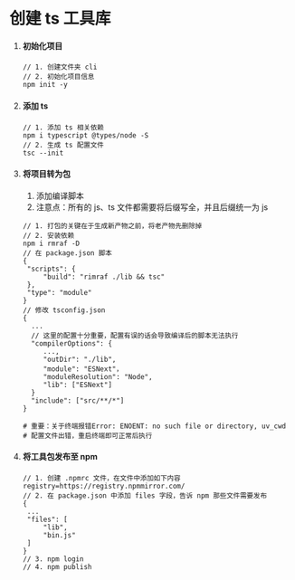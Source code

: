 # 创建 ts 工具库

1. #### 初始化项目

   ```shell
   // 1. 创建文件夹 cli
   // 2. 初始化项目信息
   npm init -y
   ```

2. #### 添加 ts

   ```
   // 1. 添加 ts 相关依赖
   npm i typescript @types/node -S
   // 2. 生成 ts 配置文件
   tsc --init
   ```

3. #### 将项目转为包

   1. 添加编译脚本
   2. 注意点：所有的 js、ts 文件都需要将后缀写全，并且后缀统一为 js

   ```shell
   // 1. 打包的关键在于生成新产物之前，将老产物先删除掉
   // 2. 安装依赖
   npm i rmraf -D
   // 在 package.json 脚本
   {
   	"scripts": {
   		"build": "rimraf ./lib && tsc"	
   	},
   	"type": "module"
   }
   // 修改 tsconfig.json
   {
     ...
     // 这里的配置十分重要，配置有误的话会导致编译后的脚本无法执行
     "compilerOptions": {
     	...,
     	"outDir": "./lib",
     	"module": "ESNext"，
     	"moduleResolution": "Node",
     	"lib": ["ESNext"]
     }
     "include": ["src/**/*"]
   }
   
   # 重要：关于终端报错Error: ENOENT: no such file or directory, uv_cwd
   # 配置文件出错，重启终端即可正常后执行
   ```

4. #### 将工具包发布至 npm

   ```shell
   // 1. 创建 .npmrc 文件，在文件中添加如下内容
   registry=https://registry.npmmirror.com/
   // 2. 在 package.json 中添加 files 字段，告诉 npm 那些文件需要发布
   {
   	...
   	"files": [
   		"lib",
   		"bin.js"
   	]
   }
   // 3. npm login
   // 4. npm publish
   ```

   